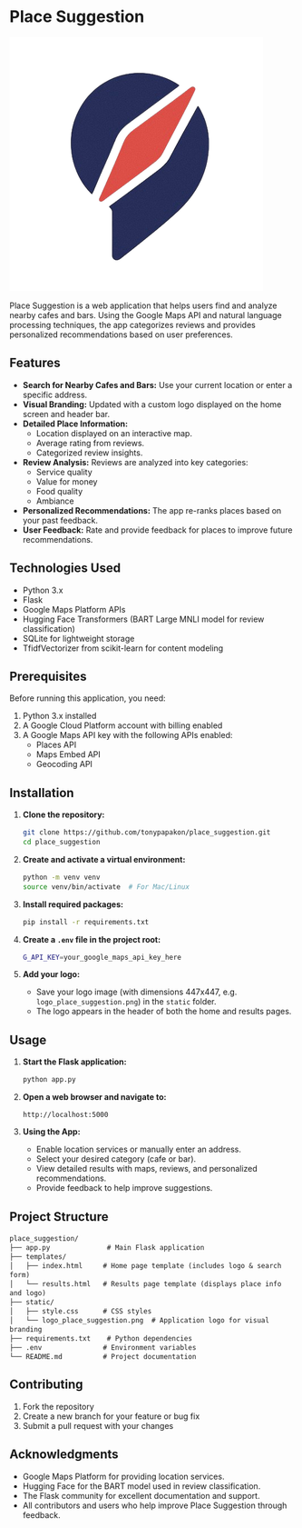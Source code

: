 # Place Suggestion

![Logo](static/logo_place_suggestion.png)

Place Suggestion is a web application that helps users find and analyze nearby cafes and bars. Using the Google Maps API and natural language processing techniques, the app categorizes reviews and provides personalized recommendations based on user preferences.

## Features

- **Search for Nearby Cafes and Bars:** Use your current location or enter a specific address.
- **Visual Branding:** Updated with a custom logo displayed on the home screen and header bar.
- **Detailed Place Information:**
  - Location displayed on an interactive map.
  - Average rating from reviews.
  - Categorized review insights.
- **Review Analysis:** Reviews are analyzed into key categories:
  - Service quality
  - Value for money
  - Food quality
  - Ambiance
- **Personalized Recommendations:** The app re-ranks places based on your past feedback.
- **User Feedback:** Rate and provide feedback for places to improve future recommendations.

## Technologies Used

- Python 3.x
- Flask
- Google Maps Platform APIs
- Hugging Face Transformers (BART Large MNLI model for review classification)
- SQLite for lightweight storage
- TfidfVectorizer from scikit-learn for content modeling

## Prerequisites

Before running this application, you need:
1. Python 3.x installed
2. A Google Cloud Platform account with billing enabled
3. A Google Maps API key with the following APIs enabled:
   - Places API
   - Maps Embed API
   - Geocoding API

## Installation

1. **Clone the repository:**
   ```bash
   git clone https://github.com/tonypapakon/place_suggestion.git
   cd place_suggestion
   ```

2. **Create and activate a virtual environment:**
   ```bash
   python -m venv venv
   source venv/bin/activate  # For Mac/Linux
   ```

3. **Install required packages:**
   ```bash
   pip install -r requirements.txt
   ```

4. **Create a `.env` file in the project root:**
   ```bash
   G_API_KEY=your_google_maps_api_key_here
   ```

5. **Add your logo:**
   - Save your logo image (with dimensions 447x447, e.g. `logo_place_suggestion.png`) in the `static` folder.
   - The logo appears in the header of both the home and results pages.

## Usage

1. **Start the Flask application:**
   ```bash
   python app.py
   ```

2. **Open a web browser and navigate to:**
   ```
   http://localhost:5000
   ```

3. **Using the App:**
   - Enable location services or manually enter an address.
   - Select your desired category (cafe or bar).
   - View detailed results with maps, reviews, and personalized recommendations.
   - Provide feedback to help improve suggestions.

## Project Structure

```
place_suggestion/
├── app.py              # Main Flask application
├── templates/
│   ├── index.html     # Home page template (includes logo & search form)
│   └── results.html   # Results page template (displays place info and logo)
├── static/
│   ├── style.css      # CSS styles
│   └── logo_place_suggestion.png  # Application logo for visual branding
├── requirements.txt    # Python dependencies
├── .env               # Environment variables
└── README.md          # Project documentation
```

## Contributing

1. Fork the repository
2. Create a new branch for your feature or bug fix
3. Submit a pull request with your changes

## Acknowledgments

- Google Maps Platform for providing location services.
- Hugging Face for the BART model used in review classification.
- The Flask community for excellent documentation and support.
- All contributors and users who help improve Place Suggestion through feedback.